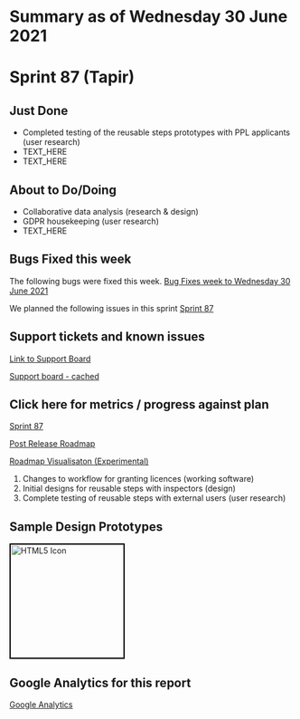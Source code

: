 # Summary as of Wednesday 30 June 2021 

# Sprint 87 (Tapir)

## Just Done
* Completed testing of the reusable steps prototypes with PPL applicants (user research) 
* TEXT_HERE
* TEXT_HERE

## About to Do/Doing
* Collaborative data analysis (research & design)
* GDPR housekeeping (user research)
* TEXT_HERE

## Bugs Fixed this week
The following bugs were fixed this week.
[Bug Fixes week to Wednesday 30 June 2021](graphs/bugs30062021.png)

We planned the following issues in this sprint 
[Sprint 87](graphs/sprint30062021.png)

## Support tickets and known issues
[Link to Support Board](https://collaboration.homeoffice.gov.uk/jira/secure/RapidBoard.jspa?rapidView=1717&selectedIssue=ASSB-253)

[Support board - cached](graphs/supportBoard30062021.png)

## Click here for metrics / progress against plan
[Sprint 87](graphs/progress30062021.png)

[Post Release Roadmap](graphs/roadmap30062021.png)

[Roadmap Visualisaton (Experimental) ](roadmapVisualisation3062021.md)

1. Changes to workflow for granting licences (working software) 
2. Initial designs for reusable steps with inspectors (design) 
3. Complete testing of reusable steps with external users (user research)


## Sample Design Prototypes
<a href="graphs/proto2_30062021.png"><img src="graphs/proto2_30062021.png" alt="HTML5 Icon" width="200" style="border:2px solid black"></a>
<br>


## Google Analytics for this report
[Google Analytics](graphs/GA30062021.png)

